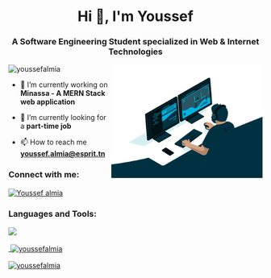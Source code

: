 <h1 align="center">Hi 👋, I'm Youssef</h1>
<h3 align="center">A Software Engineering Student specialized in Web & Internet Technologies</h3>
<img align="right" alt="Coding" width="300" src="https://raw.githubusercontent.com/youssefalmia/YoussefAlmia/main/code1.gif">

<p align="left"> <img src="https://komarev.com/ghpvc/?username=youssefalmia&label=Profile%20views&color=0e75b6&style=flat" alt="youssefalmia" /> </p>

- 🔭 I’m currently working on **Minassa - A MERN Stack web application**

- 🌱 I’m currently looking for a **part-time job**

- 📫 How to reach me **youssef.almia@esprit.tn**

<h3 align="left">Connect with me:</h3>
<a href="https://linkedin.com/in/youssef-almia-193817183/" target="blank"><img align="center" src="https://raw.githubusercontent.com/rahuldkjain/github-profile-readme-generator/master/src/images/icons/Social/linked-in-alt.svg" alt="Youssef almia" height="30" width="40" /></a>
<p align="left">
</p>


<h3 align="left">Languages and Tools:</h3>
<p align="left">
  <a href="https://github.com/youssefalmia">
    <img src="https://skillicons.dev/icons?i=html,css,sass,bootstrap,js,ts,mongodb,express,react,nodejs,vue,angular,java,spring,django,cs,dotnet,php,symfony,c,cpp,solidity,mysql,git,github,postman,ps,ai,pr" />
</p>


<p>&nbsp;<img align="center" src="https://github-readme-stats.vercel.app/api?username=youssefalmia&show_icons=true&locale=en&theme=dark#gh-dark-mode-only" alt="youssefalmia" /></p>

<p><img align="center" src="https://github-readme-streak-stats.herokuapp.com/?user=youssefalmia&theme=dark#gh-dark-mode-only" alt="youssefalmia" /></p>
